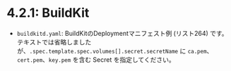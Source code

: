 # **4.2.1**: BuildKit

* `buildkitd.yaml`: BuildKitのDeploymentマニフェスト例 (リスト264) です。
  テキストでは省略しましたが、`.spec.template.spec.volumes[].secret.secretName` に `ca.pem`、`cert.pem`、`key.pem` を含む Secret を指定してください。
